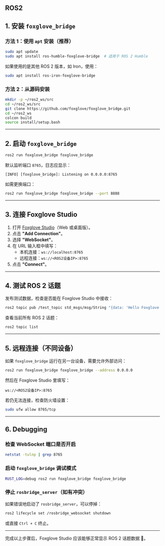 ## ROS2



## 1. 安装 `foxglove_bridge`

### 方法 1：使用 `apt` 安装（推荐）
```bash
sudo apt update
sudo apt install ros-humble-foxglove-bridge  # 适用于 ROS 2 Humble
```
如果使用的是其他 ROS 2 版本，如 Iron，使用：
```bash
sudo apt install ros-iron-foxglove-bridge
```

### 方法 2：从源码安装
```bash
mkdir -p ~/ros2_ws/src
cd ~/ros2_ws/src
git clone https://github.com/foxglove/foxglove_bridge.git
cd ~/ros2_ws
colcon build
source install/setup.bash
```

---

## 2. 启动 `foxglove_bridge`
```bash
ros2 run foxglove_bridge foxglove_bridge
```
默认监听端口 `8765`，日志应显示：
```
[INFO] [foxglove_bridge]: Listening on 0.0.0.0:8765
```

如需更换端口：
```bash
ros2 run foxglove_bridge foxglove_bridge --port 8888
```

---

## 3. 连接 Foxglove Studio

1. 打开 [Foxglove Studio](https://studio.foxglove.dev/)（Web 或桌面版）。
2. 点击 **"Add Connection"**。
3. 选择 **"WebSocket"**。
4. 在 URL 输入框中填写：
   - 本机连接：`ws://localhost:8765`
   - 远程连接：`ws://<ROS2设备IP>:8765`
5. 点击 **"Connect"**。

---

## 4. 测试 ROS 2 话题
发布测试数据，检查是否能在 Foxglove Studio 中接收：
```bash
ros2 topic pub /test_topic std_msgs/msg/String "{data: 'Hello Foxglove'}"
```

查看当前所有 ROS 2 话题：
```bash
ros2 topic list
```

---

## 5. 远程连接（不同设备）
如果 `foxglove_bridge` 运行在另一台设备，需要允许外部访问：
```bash
ros2 run foxglove_bridge foxglove_bridge --address 0.0.0.0
```
然后在 Foxglove Studio 里填写：
```
ws://<ROS2设备IP>:8765
```

若仍无法连接，检查防火墙设置：
```bash
sudo ufw allow 8765/tcp
```

---

## 6. Debugging
### 检查 WebSocket 端口是否开启
```bash
netstat -tulnp | grep 8765
```

### 启动 `foxglove_bridge` 调试模式
```bash
RUST_LOG=debug ros2 run foxglove_bridge foxglove_bridge
```

### 停止 `rosbridge_server`（如有冲突）
如果错误地启动了 `rosbridge_server`，可以停掉：
```bash
ros2 lifecycle set /rosbridge_websocket shutdown
```
或直接 `Ctrl + C` 终止。

---

完成以上步骤后，Foxglove Studio 应该能够正常显示 ROS 2 话题数据 🎉。